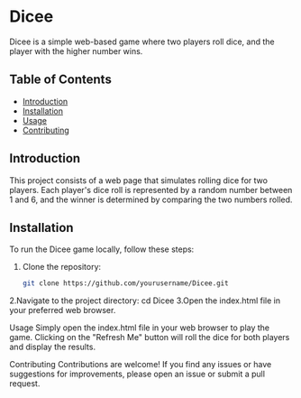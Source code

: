 # Dicee

Dicee is a simple web-based game where two players roll dice, and the player with the higher number wins.

## Table of Contents
- [Introduction](#introduction)
- [Installation](#installation)
- [Usage](#usage)
- [Contributing](#contributing)

## Introduction

This project consists of a web page that simulates rolling dice for two players. Each player's dice roll is represented by a random number between 1 and 6, and the winner is determined by comparing the two numbers rolled.

## Installation

To run the Dicee game locally, follow these steps:

1. Clone the repository:

   ```bash
   git clone https://github.com/yourusername/Dicee.git
2.Navigate to the project directory:
  cd Dicee
3.Open the index.html file in your preferred web browser.

Usage
  Simply open the index.html file in your web browser to play the game. Clicking on the "Refresh Me" button will roll the dice for both players and display the results.

Contributing
  Contributions are welcome! If you find any issues or have suggestions for improvements, please open an issue or submit a pull request.
